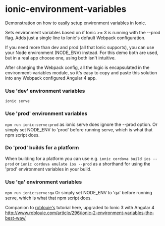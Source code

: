 # ionic-environment-variables
Demonstration on how to easily setup environment variables in Ionic.

Sets environment variables based on if Ionic >= 3 is running with the --prod flag.  Adds just a single line to Ionic's default Webpack configuration.

If you need more than dev and prod (all that Ionic supports), you can use your Node environment (NODE_ENV) instead. For this demo both are used, but in a real app choose one, using both isn't intuitive.

After changing the Webpack config, all the logic is encapsulated in the environment-variables module, so it's easy to copy and paste this solution into any Webpack configured Angular 4 app.

### Use 'dev' environment variables
`ionic serve`

### Use 'prod' environment variables 
`npm run ionic:serve:prod` as ionic serve does ignore the --prod option.
Or simply set NODE_ENV to 'prod' before running serve, which is what that npm script does.

### Do 'prod' builds for a platform
When building for a platform you can use e.g. `ionic cordova build ios --prod` or `ionic cordova emulate ios --prod` as a shorthand for using the 'prod' environment variables in your build.

### Use 'qa' environment variables 
`npm run ionic:serve:qa`
Or simply set NODE_ENV to 'qa' before running serve, which is what that npm script does.

Companion to [roblouie's](https://github.com/roblouie) tutorial here, upgraded to Ionic 3 with Angular 4 http://www.roblouie.com/article/296/ionic-2-environment-variables-the-best-way/
